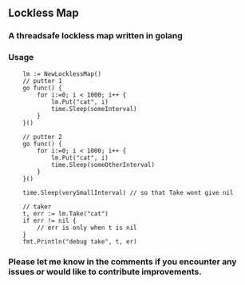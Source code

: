 ## Lockless Map

### A threadsafe lockless map written in golang


### Usage

```
	lm := NewLocklessMap()
	// putter 1
	go func() {
		for i:=0; i < 1000; i++ {
			lm.Put("cat", i)
			time.Sleep(someInterval)
		}
	}()

	// putter 2
	go func() {
		for i:=0; i < 1000; i++ {
			lm.Put("cat", i)
			time.Sleep(someOtherInterval)
		}
	}()

	time.Sleep(verySmallInterval) // so that Take wont give nil

	// taker
	t, err := lm.Take("cat")
	if err != nil {
		// err is only when t is nil	
	}
	fmt.Println("debug take", t, er)
```

### Please let me know in the comments if you encounter any issues or would like to contribute improvements.
